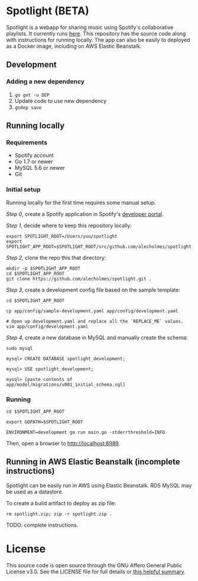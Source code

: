 # Spotlight (BETA)

Spotlight is a webapp for sharing music using Spotify's collaborative playlists. It currently runs [here](http://spotlight.alecholmes.com/). This repository has the source code along with instructions for running locally. The app can also be easily to deployed as a Docker image, including on AWS Elastic Beanstalk.

## Development

### Adding a new dependency

1. `go get -u DEP`
2. Update code to use new dependency
3. `godep save`

## Running locally

### Requirements

* Spotify account
* Go 1.7 or newer
* MySQL 5.6 or newer
* Git

### Initial setup

Running locally for the first time requires some manual setup.

*Step 0*, create a Spotify application in Spotify's [developer portal](https://developer.spotify.com/my-applications/#!/applications).


*Step 1*, decide where to keep this repository locally:

```
export SPOTLIGHT_ROOT=/Users/you/spotlight
export SPOTLIGHT_APP_ROOT=$SPOTLIGHT_ROOT/src/github.com/alecholmes/spotlight
```


*Step 2*, clone the repo this that directory:

```
mkdir -p $SPOTLIGHT_APP_ROOT
cd $SPOTLIGHT_APP_ROOT
git clone https://github.com/alecholmes/spotlight.git .
```


*Step 3*, create a development config file based on the sample template:

```
cd $SPOTLIGHT_APP_ROOT

cp app/config/sample-development.yaml app/config/development.yaml

# Open up development.yaml and replace all the `REPLACE_ME` values.
vim app/config/development.yaml
```


*Step 4*, create a new database in MySQL and manually create the schema:

```
sudo mysql

mysql> CREATE DATABASE spotlight_development;

mysql> USE spotlight_development;

mysql> [paste contents of app/model/migrations/v001_initial_schema.sql]
```

### Running

```
cd $SPOTLIGHT_APP_ROOT

export GOPATH=$SPOTLIGHT_ROOT

ENVIRONMENT=development go run main.go -stderrthreshold=INFO
```

Then, open a browser to [http://localhost:8989](http://localhost:8989).


## Running in AWS Elastic Beanstalk (incomplete instructions)

Spotlight can be easily run in AWS using Elastic Beanstalk. RDS MySQL may be used as a datastore.

To create a build artifact to deploy as zip file:

```
rm spotlight.zip; zip -r spotlight.zip .
```

TODO: complete instructions.

# License

This source code is open source through the GNU Affero General Public License v3.0. See the LICENSE file for full details or [this helpful summary](https://choosealicense.com/licenses/agpl-3.0/).

